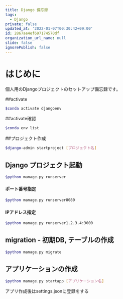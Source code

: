 ```yaml
---
title: Django 備忘録
tags:
  - Django
private: false
updated_at: '2022-01-07T00:30:42+09:00'
id: 2867ae4ef697174570df
organization_url_name: null
slide: false
ignorePublish: false
---
```

# はじめに
個人用のDjangoプロジェクトのセットアップ備忘録です。

##activate
```bash
$conda activate djangoenv
```

##activate確認
```bash
$conda env list
```

##プロジェクト作成
```bash
$django-admin startproject [プロジェクト名]
```

## Django プロジェクト起動
```bash
$python manage.py runserver
```

#### ポート番号指定
```bash
$python manage.py runserver8080
```

#### IPアドレス指定
```bash
$python manage.py runserver1.2.3.4:3000
```


## migration - 初期DB, テーブルの作成
```bash
$python manage.py migrate
```

## アプリケーションの作成
```bash
$python manage.py startapp [アプリケーション名]
```
アプリ作成後はsettings.jsonに登録をする

